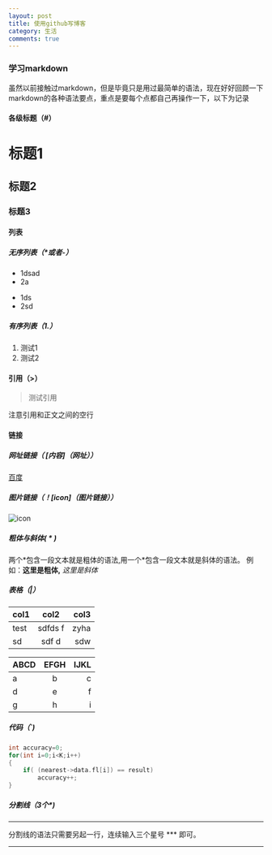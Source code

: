 ```yaml
---
layout: post
title: 使用github写博客
category: 生活
comments: true
---
```


### 学习markdown
虽然以前接触过markdown，但是毕竟只是用过最简单的语法，现在好好回顾一下markdown的各种语法要点，重点是要每个点都自己再操作一下，以下为记录

#### 各级标题（#）

# 标题1

## 标题2

### 标题3

#### 列表

##### 无序列表（*或者-）
* 1dsad
* 2a
- 1ds
- 2sd

##### 有序列表（1.）

1. 测试1
2. 测试2

#### 引用（>）
> 测试引用

注意引用和正文之间的空行

#### 链接

##### 网址链接（ [内容]（网址））
[百度](http:\\www.baidu.com)

##### 图片链接（！[icon]（图片链接））
![icon](http://kuyun-zhangyang.github.io/krwyblog/images/test.jpg)

##### 粗体与斜体( * )
两个\*包含一段文本就是粗体的语法,用一个\*包含一段文本就是斜体的语法。
例如：**这里是粗体,** *这里是斜体*

##### 表格（|）  
 |  col1         | col2          | col3  |   
 | ------------- |:-------------:| -----:|   
 | test          |  sdfds f      |  zyha |   
 |  sd           |  sdf d        |  sdw  |   

| ABCD | EFGH | IJKL |   
| -----|:----:| ----:|   
| a    | b    | c    |   
| d    | e    |  f   |   
| g    | h    |   i  |   

##### 代码（`)
```c
int accuracy=0;
for(int i=0;i<K;i++)
{
	if( (nearest->data.fl[i]) == result)
		accuracy++;
}
```

##### 分割线（3个*)
***
分割线的语法只需要另起一行，连续输入三个星号 *** 即可。
***
